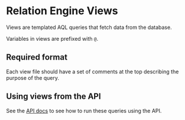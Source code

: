 # Relation Engine Views

Views are templated AQL queries that fetch data from the database.

Variables in views are prefixed with `@`.

## Required format

Each view file should have a set of comments at the top describing the purpose of the query.

## Using views from the API

See the [API docs]() to see how to run these queries using the API.
